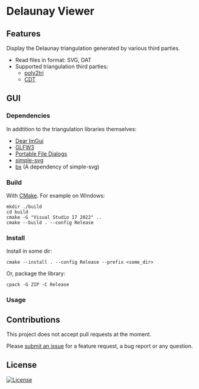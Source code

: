 Delaunay Viewer
===============

## Features

Display the Delaunay triangulation generated by various third parties.

* Read files in format: SVG, DAT
* Supported triangulation third parties:
    * [poly2tri](https://github.com/jhasse/poly2tri)
    * [CDT](https://github.com/artem-ogre/CDT)

## GUI

### Dependencies

In addtition to the triangulation libraries themselves:

* [Dear ImGui](https://github.com/ocornut/imgui)
* [GLFW3](http://glfw.sf.net)
* [Portable File Dialogs](https://github.com/samhocevar/portable-file-dialogs)
* [simple-svg](https://github.com/jdryg/simple-svg)
* [bx](https://github.com/bkaradzic/bx) (A dependency of simple-svg)

### Build

With [CMake](https://cmake.org/download/). For example on Windows:

```
mkdir ./build
cd build
cmake -G "Visual Studio 17 2022" ..
cmake --build . --config Release
```

### Install

Install in some dir:

```
cmake --install . --config Release --prefix <some_dir>
```

Or, package the library:

```
cpack -G ZIP -C Release
```

### Usage

## Contributions

This project does not accept pull requests at the moment.

Please [submit an issue](https://github.com/pierre-dejoue/delaunay-viewer/issues/new) for a feature request, a bug report or any question.

## License

[![License](http://img.shields.io/:license-mit-blue.svg?style=flat-square)](./LICENSE)
